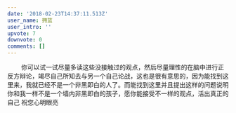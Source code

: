 ```yaml
---
date: '2018-02-23T14:37:11.513Z'
user_name: 拥蓝
user_intro: ''
upvote: 7
downvote: 0
comments: []
---
```


        你可以试一试尽量多读这些没接触过的观点，然后尽量理性的在脑中进行正反方辩论，竭尽自己所知去与另一个自己论战，这也是很有意思的，因为能找到这里来，我就已经不是一个非黑即白的人了。而能找到这里并且提出这样的问题说明你和我一样不是一个墙内非黑即白的孩子，愿你能接受不一样的观点，活出真正的自己 祝您心明眼亮
